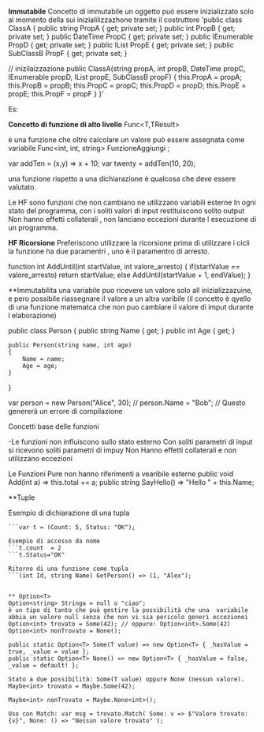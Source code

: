**Immutabile**
Concetto di immutabile un oggetto può essere inizializzato solo al momento della sui inizialilizzazhone tramite il costruttore
'public class ClassA
{
public string PropA { get; private set; }
public int PropB { get; private set; }
public DateTime PropC { get; private set; }
public IEnumerable<double> PropD { get; private set; }
public IList<string> PropE { get; private set; }
public SubClassB PropF { get; private set; }

// inizilaizzazione
public ClassA(string propA, int propB, DateTime propC,
IEnumerable<double> propD, IList<string> propE, SubClassB
propF)
{
this.PropA = propA;
this.PropB = propB;
this.PropC = propC;
this.PropD = propD;
this.PropE = propE;
this.PropF = propF
}
}'

Es:


**Concetto di funzione di alto livello**
Func<T,TResult>

è una funzione che oltre calcolare un valore può essere assegnata come variabile
Func<int, int, string> FunzioneAggiungi ;

var addTen = (x,y) => x + 10;
var twenty = addTen(10, 20);

una funzione rispetto a una dichiarazione è qualcosa che deve essere valutato.


Le HF sono funzioni che non cambiano ne utilizzano variabili esterne 
In ogni stato del programma, con i soliti valori di input restituiscono solito output
Non hanno effetti collaterali , non lanciano eccezioni durante l esecuzione di un programma.

**HF Ricorsione**
Preferiscono utilizzare la ricorsione prima di utilizzare i cicli
la funzione ha due paramentri , uno è il paramentro di arresto.

function int AddUntil(int startValue, int valore_arresto)
{
if(startValue == valore_arresto)
return startValue;
else
AddUntil(startValue + 1, endValue);
}

**Immutabilita
una variabile puo ricevere un valore solo all inizializzazuine,  e pero possibile riassegnare il valore a un altra varibile
(il concetto è qyello di una funzione matematca che non puo cambiare il valore di imput durante l elaborazione)

public class Person
{
    public string Name { get; }
    public int Age { get; }

    public Person(string name, int age)
    {
        Name = name;
        Age = age;
    }
}

var person = new Person("Alice", 30);
// person.Name = "Bob"; // Questo genererà un errore di compilazione



Concetti base delle funzioni 

-Le funzioni non influiscono sullo stato esterno
Con soliti parametri di input si ricevono soliti parametri di impuy
Non Hanno effetti collaterali e non utilizzano eccezioni

Le Funzioni Pure non hanno riferimenti a vearibile esterne
public void Add(int a) => this.total += a;
public string SayHello() => "Hello " + this.Name;

**Tuple

Esempio di dichiarazione di una tupla
```(double, string) t1 = (4.5, "OK");
```var t = (Count: 5, Status: "OK");

Esempio di accesso da nome
```t.count  = 2
```t.Status="OK"

Ritorno di una funzione come tupla
```(int Id, string Name) GetPerson() => (1, "Alex");


** Option<T>
Option<string> Stringa = null o "ciao";
è un tipo di tanto che può gestire la possibilità che una  variabile abbia un valore null senza che non vi sia pericolo generi eccezionei
Option<int> trovato = Some(42); // oppure: Option<int>.Some(42)
Option<int> nonTrovato = None();

public static Option<T> Some(T value) => new Option<T> { _hasValue = true, _value = value };
public static Option<T> None() => new Option<T> { _hasValue = false, _value = default! };

Stato a due possibilità: Some(T value) oppure None (nessun valore).
Maybe<int> trovato = Maybe.Some(42);

Maybe<int> nonTrovato = Maybe.None<int>();

Uso con Match: var msg = trovato.Match( Some: v => $"Valore trovato: {v}", None: () => "Nessun valore trovato" );
